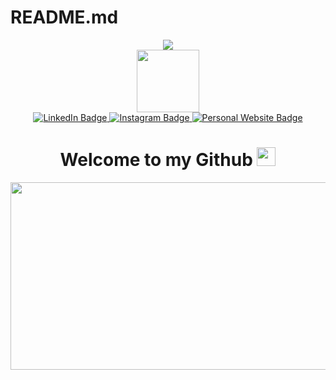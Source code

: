 # README.md

<div align="center">
  <img src="https://capsule-render.vercel.app/api?text=Hey%20Everyone!&animation=fadeIn&type=waving&color=gradient&customColorList=4&height=100"/>
</div>

<div id="header" align="center">
  <img src="https://media.giphy.com/media/v1.Y2lkPTc5MGI3NjExMDk0ZXA3ODUxbWtuZmZhc3JvZHYzc29vNWYydHh4b3dtN2ZoMW84OSZlcD12MV9pbnRlcm5hbF9naWZfYnlfaWQmY3Q9Zw/2IudUHdI075HL02Pkk/giphy.gif" width="100"/>
</div>

<div id="badges" align="center"> 
  <a href="http://www.linkedin.com/in/genesis-umanzor">
        <img src="https://img.shields.io/badge/LinkedIn-blue?style=for-the-badge&logo=linkedin&logoColor=white" alt="LinkedIn Badge"/>
  </a>
  <a href="">
    <img src="https://img.shields.io/badge/Instagram-%23E4405F?style=for-the-badge&logo=instagram&logoColor=white" alt="Instagram Badge"/>
  </a>
  <a href="https://main.d3i4v23fhkfed.amplifyapp.com/">
    <img src="https://img.shields.io/badge/Personal_Website-Dustin_Ruiz-blue?style=for-the-badge" alt="Personal Website Badge"/>
  </a>
</div>

<div id="views" align="center">
  <img src="https://komarev.com/ghpvc/?username=thedustinruiz&style=flat-square&color=blue" alt=""/>
</div>

<div id="welcomeText" align="center">    
    <h1>
      Welcome to my Github
      <img src="https://media.giphy.com/media/WO6TiLAAfjVVnIf3JK/giphy.gif" width="30px"/>
    </h1>
</div>

<div align="center">
  <img src="https://media.giphy.com/media/v1.Y2lkPTc5MGI3NjExYXVibDR5dGhvdmJkdGd4d2xpMWllYXA4a3d0OTN0a243MjhkdmxsdiZlcD12MV9pbnRlcm5hbF9naWZfYnlfaWQmY3Q9Zw/xVRRDVP6lqtNQJrzN7/giphy.gif" width="600" height="300"/>
</div>
